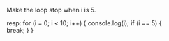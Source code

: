 Make the loop stop when i is 5.

resp:
for (i = 0; i < 10; i++) {
  console.log(i);
  if (i == 5) {    
    break;
  }
}